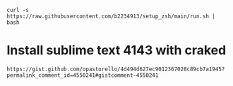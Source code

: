 ```
curl -s https://raw.githubusercontent.com/b2234913/setup_zsh/main/run.sh | bash
```


# Install sublime text 4143 with craked
```
https://gist.github.com/opastorello/4d494d627ec9012367028c89cb7a1945?permalink_comment_id=4550241#gistcomment-4550241
```
